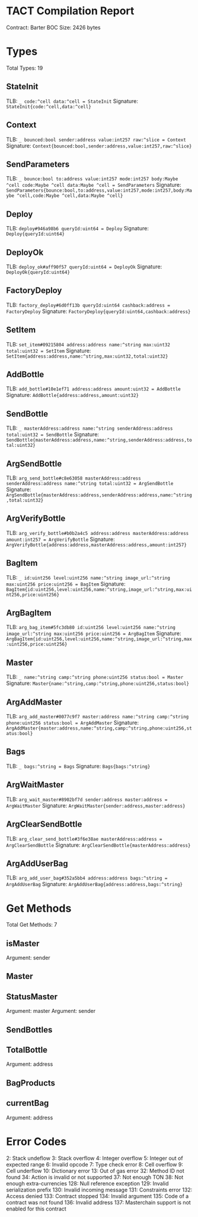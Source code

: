 # TACT Compilation Report
Contract: Barter
BOC Size: 2426 bytes

# Types
Total Types: 19

## StateInit
TLB: `_ code:^cell data:^cell = StateInit`
Signature: `StateInit{code:^cell,data:^cell}`

## Context
TLB: `_ bounced:bool sender:address value:int257 raw:^slice = Context`
Signature: `Context{bounced:bool,sender:address,value:int257,raw:^slice}`

## SendParameters
TLB: `_ bounce:bool to:address value:int257 mode:int257 body:Maybe ^cell code:Maybe ^cell data:Maybe ^cell = SendParameters`
Signature: `SendParameters{bounce:bool,to:address,value:int257,mode:int257,body:Maybe ^cell,code:Maybe ^cell,data:Maybe ^cell}`

## Deploy
TLB: `deploy#946a98b6 queryId:uint64 = Deploy`
Signature: `Deploy{queryId:uint64}`

## DeployOk
TLB: `deploy_ok#aff90f57 queryId:uint64 = DeployOk`
Signature: `DeployOk{queryId:uint64}`

## FactoryDeploy
TLB: `factory_deploy#6d0ff13b queryId:uint64 cashback:address = FactoryDeploy`
Signature: `FactoryDeploy{queryId:uint64,cashback:address}`

## SetItem
TLB: `set_item#09215804 address:address name:^string max:uint32 total:uint32 = SetItem`
Signature: `SetItem{address:address,name:^string,max:uint32,total:uint32}`

## AddBottle
TLB: `add_bottle#10e1ef71 address:address amount:uint32 = AddBottle`
Signature: `AddBottle{address:address,amount:uint32}`

## SendBottle
TLB: `_ masterAddress:address name:^string senderAddress:address total:uint32 = SendBottle`
Signature: `SendBottle{masterAddress:address,name:^string,senderAddress:address,total:uint32}`

## ArgSendBottle
TLB: `arg_send_bottle#c8e63058 masterAddress:address senderAddress:address name:^string total:uint32 = ArgSendBottle`
Signature: `ArgSendBottle{masterAddress:address,senderAddress:address,name:^string,total:uint32}`

## ArgVerifyBottle
TLB: `arg_verify_bottle#b0b2a4c5 address:address masterAddress:address amount:int257 = ArgVerifyBottle`
Signature: `ArgVerifyBottle{address:address,masterAddress:address,amount:int257}`

## BagItem
TLB: `_ id:uint256 level:uint256 name:^string image_url:^string max:uint256 price:uint256 = BagItem`
Signature: `BagItem{id:uint256,level:uint256,name:^string,image_url:^string,max:uint256,price:uint256}`

## ArgBagItem
TLB: `arg_bag_item#5fc3db80 id:uint256 level:uint256 name:^string image_url:^string max:uint256 price:uint256 = ArgBagItem`
Signature: `ArgBagItem{id:uint256,level:uint256,name:^string,image_url:^string,max:uint256,price:uint256}`

## Master
TLB: `_ name:^string camp:^string phone:uint256 status:bool = Master`
Signature: `Master{name:^string,camp:^string,phone:uint256,status:bool}`

## ArgAddMaster
TLB: `arg_add_master#0077c9f7 master:address name:^string camp:^string phone:uint256 status:bool = ArgAddMaster`
Signature: `ArgAddMaster{master:address,name:^string,camp:^string,phone:uint256,status:bool}`

## Bags
TLB: `_ bags:^string = Bags`
Signature: `Bags{bags:^string}`

## ArgWaitMaster
TLB: `arg_wait_master#8902bf7d sender:address master:address = ArgWaitMaster`
Signature: `ArgWaitMaster{sender:address,master:address}`

## ArgClearSendBottle
TLB: `arg_clear_send_bottle#3f6e38ae masterAddress:address = ArgClearSendBottle`
Signature: `ArgClearSendBottle{masterAddress:address}`

## ArgAddUserBag
TLB: `arg_add_user_bag#352a5bb4 address:address bags:^string = ArgAddUserBag`
Signature: `ArgAddUserBag{address:address,bags:^string}`

# Get Methods
Total Get Methods: 7

## isMaster
Argument: sender

## Master

## StatusMaster
Argument: master
Argument: sender

## SendBottles

## TotalBottle
Argument: address

## BagProducts

## currentBag
Argument: address

# Error Codes
2: Stack undeflow
3: Stack overflow
4: Integer overflow
5: Integer out of expected range
6: Invalid opcode
7: Type check error
8: Cell overflow
9: Cell underflow
10: Dictionary error
13: Out of gas error
32: Method ID not found
34: Action is invalid or not supported
37: Not enough TON
38: Not enough extra-currencies
128: Null reference exception
129: Invalid serialization prefix
130: Invalid incoming message
131: Constraints error
132: Access denied
133: Contract stopped
134: Invalid argument
135: Code of a contract was not found
136: Invalid address
137: Masterchain support is not enabled for this contract